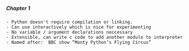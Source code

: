 ##### Chapter 1
    - Python doesn't require compilation or linking.
    - Can use interactively which is nice for experimenting
    - No variable / argument declarations neccessary
    - Extensible, can write c code to add another module to interpreter
    - Named after:  BBC show “Monty Python’s Flying Circus”